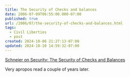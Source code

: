 ```yaml
---
title: The Security of Checks and balances
date: 2006-07-09T06:55:00.000-07:00
published: true
url: /2006/07/the-security-of-checks-and-balances.html
tags:
  - Civil Liberties
  - post
created: 2024-10-06 21:27:13-07:00
updated: 2024-10-10 14:59:32-07:00
---
```


[Schneier on Security: The Security of Checks and Balances](http://www.schneier.com/blog/archives/2004/10/the_security_of.html "Schneier on Security: The Security of Checks and Balances")  
  
Very apropos read a couple of years later.
